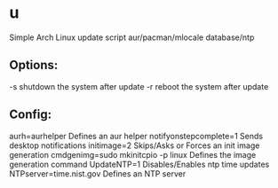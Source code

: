 # u
Simple Arch Linux update script aur/pacman/mlocale database/ntp

## Options:

-s                                      shutdown the system after update
-r                                      reboot the system after update

## Config:

aurh=aurhelper                          Defines an aur helper
notifyonstepcomplete=1                  Sends desktop notifications 
initimage=2                             Skips/Asks or Forces an init image generation
cmdgenimg=sudo mkinitcpio -p linux      Defines the image generation command
UpdateNTP=1                             Disables/Enables ntp time updates
NTPserver=time.nist.gov                 Defines an NTP server
